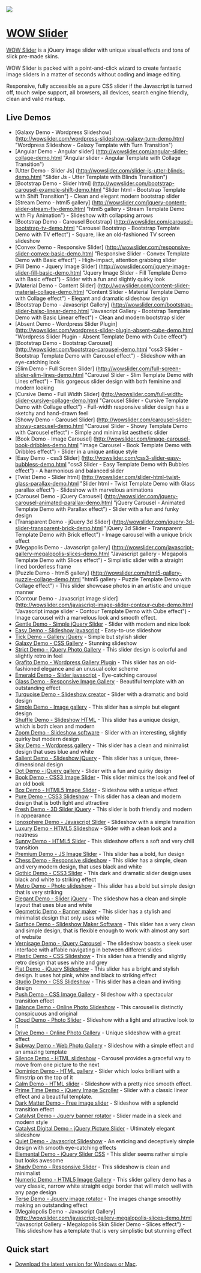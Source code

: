 <a href="http://wowslider.com/">
  <img src="http://wowslider.com/images/wowslider-demos900.jpg">
</a>
 
# [WOW Slider](http://wowslider.com/)

[WOW Slider](http://wowslider.com/) is a jQuery image slider with unique  visual effects 
and tons of slick pre-made skins. 

WOW Slider is packed with a point-and-click wizard to create fantastic image sliders in a matter of seconds without 
coding and image editing. 
 
Responsive, fully accessible as a pure CSS slider if the Javascript is turned off, touch swipe support, 
all browsers, all devices,  search engine friendly, clean and valid markup. 
 
## Live Demos
    
*    [Galaxy Demo - Wordpress Slideshow] (http://wowslider.com/wordpress-slideshow-galaxy-turn-demo.html "Wordpress Slideshow - Galaxy Template with Turn Transition")
*    [Angular Demo - Angular slider] (http://wowslider.com/angular-slider-collage-demo.html "Angular slider - Angular Template with Collage Transition")
*    [Utter Demo - Slider Js] (http://wowslider.com/slider-js-utter-blinds-demo.html "Slider Js - Utter Template with Blinds Transition")
*    [Bootstrap Demo - Slider html] (http://wowslider.com/bootstrap-carousel-example-shift-demo.html "Slider html - Bootstrap Template with Shift Transition") - Clean and elegant modern bootstrap slider
*    [Stream Demo - html5 gallery] (http://wowslider.com/jquery-content-slider-stream-fly-demo.html "html5 gallery - Stream Template Demo with Fly Animation") - Slideshow with collapsing arrows
*    [Bootstrap Demo - Carousel Bootstrap] (http://wowslider.com/carousel-bootstrap-tv-demo.html "Carousel Bootstrap - Bootstrap Template Demo with TV effect") - Square, like an old-fashioned TV screen slideshow
*    [Convex Demo - Responsive Slider] (http://wowslider.com/responsive-slider-convex-basic-demo.html "Responsive Slider - Convex Template Demo with Basic effect") - High-impact, attention grabbing slider
*    [Fill Demo - Jquery Image Slider] (http://wowslider.com/jquery-image-slider-fill-basic-demo.html "Jquery Image Slider - Fill Template Demo with Basic effect") - Slider with a fun and slightly quirky look
*    [Material Demo - Content Slider] (http://wowslider.com/content-slider-material-collage-demo.html "Content Slider - Material Template Demo with Collage effect") - Elegant and dramatic slideshow design
*    [Bootstrap Demo - Javascript Gallery] (http://wowslider.com/bootstrap-slider-baisc-linear-demo.html "Javascript Gallery - Bootstrap Template Demo with Basic Linear effect") - Clean and modern bootstrap slider
*    [Absent Demo - Wordpress Slider Plugin] (http://wowslider.com/wordpress-slider-plugin-absent-cube-demo.html "Wordpress Slider Plugin - Absent Template Demo with Cube effect")
*    [Bootstrap Demo - Bootstrap Carousel] (http://wowslider.com/bootstrap-carousel-demo.html "css3 Slider - Bootstrap Template Demo with Carousel effect") - Slideshow with an eye-catching look
*    [Slim Demo - Full Screen Slider] (http://wowslider.com/full-screen-slider-slim-lines-demo.html "Carousel Slider - Slim Template Demo with Lines effect") - This gorgeous slider design with both feminine and modern looking
*    [Cursive Demo - Full Width Slider] (http://wowslider.com/full-width-slider-cursive-collage-demo.html "Carousel Slider - Cursive Template Demo with Collage effect") - Full-width responsive slider design has a sketchy and hand-drawn feel
*    [Showy Demo - Carousel Slider] (http://wowslider.com/carousel-slider-showy-carousel-demo.html "Carousel Slider - Showy Template Demo with Carousel effect") - Simple and minimalist aesthetic slider
*    [Book Demo - Image Carousel] (http://wowslider.com/image-carousel-book-dribbles-demo.html "Image Carousel - Book Template Demo with Dribbles effect") - Slider in a unique antique style 
*    [Easy Demo - css3 Slider] (http://wowslider.com/css3-slider-easy-bubbless-demo.html "css3 Slider - Easy Template Demo with Bubbles effect") - A harmonious and balanced slider
*    [Twist Demo - Slider html] (http://wowslider.com/slider-html-twist-glass-parallax-demo.html "Slider html - Twist Template Demo with Glass parallax effect") - Slideshow with marvelous animations
*    [Carousel Demo - jQuery Carousel] (http://wowslider.com/jquery-carousel-animated-parallax-demo.html "jQuery Carousel - Animated Template Demo with Parallax effect") - Slider with a fun and funky design
*    [Transparent Demo - jQuery 3d Slider] (http://wowslider.com/jquery-3d-slider-transparent-brick-demo.html "jQuery 3d Slider - Transparent Template Demo with Brick effect") - Image carousel with a unique brick effect
*    [Megapolis Demo - Javascript gallery] (http://wowslider.com/javascript-gallery-megalopolis-slices-demo.html "Javascript gallery - Megapolis Template Demo with Slices effect") - Simplistic slider with a straight lined borderless frame
*    [Puzzle Demo - html5 gallery] (http://wowslider.com/html5-gallery-puzzle-collage-demo.html "html5 gallery - Puzzle Template Demo with Collage effect") - This slider showcase photos in an artistic and unique manner
*    [Contour Demo - Javascript image slider] (http://wowslider.com/javascript-image-slider-contour-cube-demo.html "Javascript image slider - Contour Template Demo with Cube effect") - Image carousel with a marvelous look and smooth effect.
*    [Gentle Demo - Simple jQuery Slider](http://wowslider.com/simple-jquery-slider-gentle-linear-demo.html "Simple jQuery Slider - Gentle Template Demo with Basic linear effect") - Slider with modern and nice look
*    [Easy Demo - Slideshow javascript](http://wowslider.com/slideshow-javascript-easy-page-demo.html "Slideshow javascript - Easy Template Demo with Page effect") - Easy-to-use slideshow
*    [Tick Demo - Gallery jQuery](http://wowslider.com/gallery-jquery-tick-book-demo.html "Gallery jQuery - Tick Template Demo with Book effect") - Simple but stylish slider
*    [Galaxy Demo - CSS Gallery](http://wowslider.com/css-gallery-galaxy-collage-demo.html "CSS Gallery - Galaxy Template Demo with Collage effect") - Stunning slideshow
*    [Strict Demo - jQuery Photo Gallery](http://wowslider.com/jquery-photo-gallery-strict-photo-demo.html "jQuery Photo Gallery - Strict Template Demo with Photo effect") - This slider design is colorful and slightly retro in feel
*    [Grafito Demo - Wordpress Gallery Plugin](http://wowslider.com/wordpress-gallery-plugin-grafito-seven-demo.html "Wordpress Gallery Plugin - Grafito Template Demo with Seven effect") - This slider has an old-fashioned elegance and an unusual color scheme
*    [Emerald Demo - Slider javascript](http://wowslider.com/slider-javascript-emerald-photo-demo.html "Slider javascript - Emerald Template Demo with Page effect") - Eye-catching carousel
*    [Glass Demo - Responsive Image Gallery](http://wowslider.com/responsive-image-gallery-glass-collage.html "Responsive Image Gallery - Glass Template Demo with Basic Collage effect") - Beautiful template with an outstanding effect
*    [Turquoise Demo - Slideshow creator](http://wowslider.com/slideshow-creator-turquoise-stack-v-demo.html "Slideshow creator - Turquoise Template Demo with Stack Vertical effect") -  Slider with a dramatic and bold design 
*    [Simple Demo - Image gallery](http://wowslider.com/image-gallery-simple-basic-demo.html "Image gallery - Simple Template Demo with Basic effect") - This slider has a simple but elegant design 
*    [Shuffle Demo - Slideshow HTML](http://wowslider.com/slideshow-html-shuffle-rotate-demo.html "Slideshow HTML - Shuffle Template Demo with Rotate effect") - This slider has a unique design, which is both clean and modern
*    [Zoom Demo - Slideshow software](http://wowslider.com/slideshow-software-zoom-domino-demo.html "Slideshow software - Zoom Template Demo with Domino effect") - Slider with an interesting, slightly quirky but modern design
*    [Sky Demo - Wordpress gallery](http://wowslider.com/wordpress-gallery-sky-blur-demo.html "Wordpress gallery - Sky Template Demo with Blur effect") - This slider has a clean and minimalist design that uses blue and white
*    [Salient Demo - Slideshow jQuery](http://wowslider.com/slideshow-jquery-salient-squares-demo.html "Slideshow jQuery - Salient Template Demo with Squares effect") - This slider has a unique, three-dimensional design
*    [Dot Demo - jQuery gallery](http://wowslider.com/jquery-gallery-dot-seven-demo.html "jQuery gallery - Dot Template Demo with Seven effect") - Slider with a fun and quirky design 
*    [Book Demo - CSS3 Image Slider](http://wowslider.com/css3-image-slider-book-demo.html "CSS3 Image Slider - Book Template Demo with Book effect") - This slider mimics the look and feel of an old book
*    [Box Demo - HTML5 Image Slider](http://wowslider.com/html5-image-slider-box-stack-v-demo.html "HTML5 Image Slider - Box Template Demo with Stack Vertical effect") - Slideshow with a unique effect
*    [Pure Demo - CSS3 Slideshow](http://wowslider.com/css3-slideshow-pure-domino.html "CSS3 Slideshow - Pure Template Demo with Domino effect") - This slider has a clean and modern design that is both light and attractive
*    [Fresh Demo - 3D Slider jQuery](http://wowslider.com/3d-slider-jquery-fresh-cube-demo.html "3D Slider jQuery - Fresh Template Demo with Cube effect") - This slider is both friendly and modern in appearance
*    [Ionosphere Demo - Javascript Slider](http://wowslider.com/javascript-slider-ionosphere-stack-demo.html "Javascript Slider - Ionosphere Template Demo with Stack effect") - Slideshow with a simple transition
*    [Luxury Demo - HTML5 Slideshow](http://wowslider.com/html5-slideshow-luxury-slices-demo.html "HTML5 Slideshow - Luxury Template Demo with Slices effect") - Slider with a clean look and a neatness
*    [Sunny Demo - HTML5 Slider](http://wowslider.com/html5-slider-sunny-fade-demo.html "HTML5 Slider - Sunny Template Demo with Fade effect") - This slideshow offers a soft and very chill transition
*    [Premium Demo - JS Image Slider](http://wowslider.com/js-image-slider-premium-page-demo.html "JS Image Slider - Premium Template Demo with Page effect") - This slider has a bold, fun design
*    [Chess Demo - Responsive slideshow](http://wowslider.com/responsive-slideshow-chess-blinds-demo.html "Responsive slideshow - Chess Template Demo with Blinds effect") - This slider has a simple, clean and very modern design, that uses black and white
*    [Gothic Demo - CSS3 Slider](http://wowslider.com/css3-slider-gothic-domino-demo.html "CSS3 Slider - Gothic Template Demo with Domino effect") - This dark and dramatic slider design uses black and white to striking effect
*    [Metro Demo - Photo slideshow](http://wowslider.com/photo-slideshow-metro-rotate-demo.html "Photo slideshow - Metro Template Demo with Rotate effect") - This slider has a bold but simple design that is very striking
*    [Elegant Demo - Slider jQuery](http://wowslider.com/slider-jquery-elegant-linear-demo.html "Slider jQuery - Elegant Template Demo with Basic linear effect") - The slideshow has a clean and simple layout that uses blue and white
*    [Geometric Demo - Banner maker](http://wowslider.com/banner-maker-geometric-kenburns-demo.html "Banner maker - Geometric Template Demo with Ken Burns effect") - This slider has a stylish and minimalist design that only uses white
*    [Surface Demo - Slideshow Maker Software](http://wowslider.com/slideshow-maker-software-surface-blur-demo.html "Slideshow Maker Software - Surface Template Demo with Blur effect") - This slider has a very clean and simple design, that is flexible enough to work with almost any sort of website
*    [Vernisage Demo - jQuery Carousel](http://wowslider.com/jquery-carousel-vernisage-stack-v-demo.html "jQuery Carousel - Vernisage Template Demo with Stack vertical effect") - The slideshow boasts a sleek user interface with affable navigating in between different slides
*    [Plastic Demo - CSS Slideshow](http://wowslider.com/css-slideshow-plastic-squares.html "CSS Slideshow - Plastic Template Demo with Squares effect") - This slider has a friendly and slightly retro design that uses white and grey
*    [Flat Demo - jQuery Slideshow](http://wowslider.com/jquery-slideshow-flat-slices.html "jQuery Slideshow - Flat Template Demo with Slices effect") - This slider has a bright and stylish design. It uses hot pink, white and black to striking effect
*    [Studio Demo - CSS Slideshow](http://wowslider.com/css-slideshow-studio-fade.html "CSS Slideshow - Studio Template Demo with Fade effect") - This slider has a clean and inviting design
*    [Push Demo - CSS Image Gallery](http://wowslider.com/css-image-gallery-push-stack.html "CSS Image Gallery - Push Template Demo with Stack effect") - Slideshow with a spectacular transition effect
*    [Balance Demo - Online Photo Slideshow](http://wowslider.com/online-photo-slideshow-balance-blast.html "Online Photo Slideshow - Balance Template Demo") - This carousel is distinctly conspicuous and original
*    [Cloud Demo - Photo Slider](http://wowslider.com/photo-slider-cloud-fly.html "Photo Slider - Cloud Template Demo with Fly effect") -  Slideshow with a light and attractive look to it
*    [Drive Demo - Online Photo Gallery](http://wowslider.com/online-photo-gallery-drive-rotate.html "Online Photo Gallery - Drive Template Demo with Rotate effect") - Unique slideshow with a great effect
*    [Subway Demo - Web Photo Gallery](http://wowslider.com/web-photo-gallery-subway-basic.html "Web Photo Gallery - Subway Template Demo with Basic effect") - Slideshow with a simple effect and an amazing template 
*    [Silence Demo - HTML slideshow](http://wowslider.com/html-slideshow-silence-blur-demo.html "HTML slideshow - Silence Template Demo with Blur effect") - Carousel provides a graceful way to move from one picture to the next
*    [Dominion Demo - HTML gallery](http://wowslider.com/html-gallery-dominion-blinds-demo.html "HTML gallery - Dominion Template Demo with Blinds effect") - Slider which looks brilliant with a filmstrip on the top of it
*    [Calm Demo - HTML slider](http://wowslider.com/html-slider-calm-kenburns-demo.html "HTML slider - Calm Template Demo with Ken Burns effect") - Slideshow with a pretty nice smooth effect.
*    [Prime Time Demo - jQuery Image Scroller](http://wowslider.com/jquery-image-scroller-prime-time-linear-demo.html "jQuery Image Scroller - Prime Time Template Demo with Basic linear effect") - Slider with a classic linear effect and a beautiful template.
*    [Dark Matter Demo - Free image slider](http://wowslider.com/free-image-slider-dark-matter-squares-demo.html "Free image slider - Dark Matter Demo with Squares effect") - Slideshow with a splendid transition effect
*    [Catalyst Demo - Jquery banner rotator](http://wowslider.com/jquery-banner-rotator-catalyst-fade-demo.html "Jquery banner rotator - Catalyst Template Demo with Fade effect") - Slider made in a sleek and modern style
*    [Catalyst Digital Demo - jQuery Picture Slider](http://wowslider.com/jquery-picture-slider-catalyst-digital-stack-demo.html "jQuery Picture Slider - Catalyst Digital Template Demo with Stack effect") - Ultimately elegant slideshow 
*    [Quiet Demo - Javascript Slideshow](http://wowslider.com/javascript-slideshow-quiet-rotate-demo.html "Javascript Slideshow - Quiet Template Demo with Rotate effect") - An enticing and deceptively simple design with smooth eye-catching effects
*    [Elemental Demo - jQuery Slider CSS](http://wowslider.com/jquery-slider-css-elemental-slices-demo.html "jQuery Slider CSS - Elemental Slices Demo") -  This slider seems rather simple but looks awesome
*    [Shady Demo - Responsive Slider](http://wowslider.com/wordpress-gallery-css-shady-stack-v-demo.html "Responsive Slider - Wordpress Shady Stack Demo") - This slideshow is clean and minimalist 
*    [Numeric Demo - HTML5 Image Gallery](http://wowslider.com/html5-image-gallery-numeric-basic-demo.html "HTML5 Image Gallery Numeric Basic Demo") - This slider gallery demo has a very classic, narrow white straight edge border that will match well with any page design
*    [Terse Demo - Jquery image rotator](http://wowslider.com/jquery-image-rotator-terse-blur-demo.html "jQuery Slider - Terse Blur") - The images change smoothly making an outstanding effect
*    [Megalopolis Demo - Javascript Gallery] (http://wowslider.com/javascript-gallery-megalopolis-slices-demo.html "Javascript Gallery - Megalopolis Skin Slider Demo - Slices effect") - This slideshow has a template that is very simplistic but stunning effect


## Quick start

* [Download the latest version for Windows or Mac](http://wowslider.com/).



